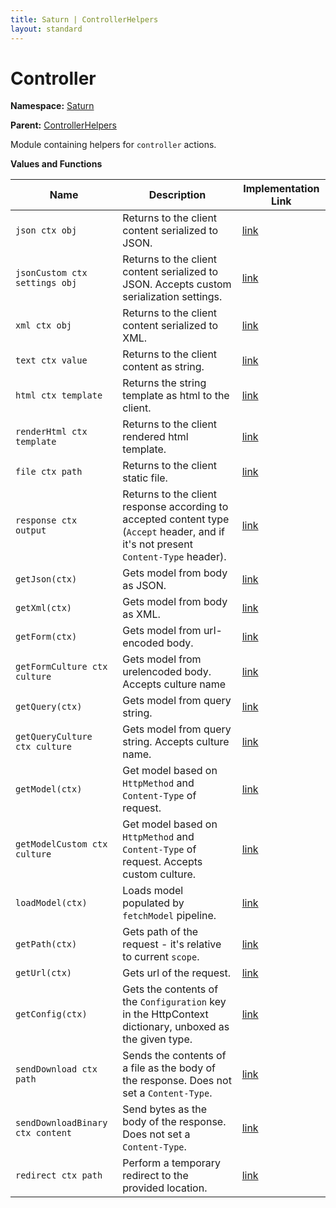 ```yaml
---
title: Saturn | ControllerHelpers
layout: standard
---
```


# Controller

**Namespace:** [Saturn](./saturn.html)

**Parent:** [ControllerHelpers](./saturn-controllerhelpers.html)

Module containing helpers for `controller` actions.

**Values and Functions**

| Name                             | Description                                                                                                                         | Implementation Link                                                                                    |
|----------------------------------|-------------------------------------------------------------------------------------------------------------------------------------|--------------------------------------------------------------------------------------------------------|
| `json ctx obj`                   | Returns to the client content serialized to JSON.                                                                                   | [link](https://github.com/SaturnFramework/Saturn/tree/master/src/Saturn/ControllerHelpers.fs#L21-21)   |
| `jsonCustom ctx settings obj`    | Returns to the client content serialized to JSON. Accepts custom serialization settings.                                            | [link](https://github.com/SaturnFramework/Saturn/tree/master/src/Saturn/ControllerHelpers.fs#L25-25)   |
| `xml ctx obj`                    | Returns to the client content serialized to XML.                                                                                    | [link](https://github.com/SaturnFramework/Saturn/tree/master/src/Saturn/ControllerHelpers.fs#L29-29)   |
| `text ctx value`                 | Returns to the client content as string.                                                                                            | [link](https://github.com/SaturnFramework/Saturn/tree/master/src/Saturn/ControllerHelpers.fs#L33-33)   |
| `html ctx template`              | Returns the string template as html to the client.                                                                                  | [link](https://github.com/SaturnFramework/Saturn/tree/master/src/Saturn/ControllerHelpers.fs#L37-37)   |
| `renderHtml ctx template`        | Returns to the client rendered html template.                                                                                       | [link](https://github.com/SaturnFramework/Saturn/tree/master/src/Saturn/ControllerHelpers.fs#L42-42)   |
| `file ctx path`                  | Returns to the client static file.                                                                                                  | [link](https://github.com/SaturnFramework/Saturn/tree/master/src/Saturn/ControllerHelpers.fs#L46-46)   |
| `response ctx output`            | Returns to the client response according to accepted content type (`Accept` header, and if it's not present `Content-Type` header). | [link](https://github.com/SaturnFramework/Saturn/tree/master/src/Saturn/ControllerHelpers.fs#L50-50)   |
| `getJson(ctx)`                   | Gets model from body as JSON.                                                                                                       | [link](https://github.com/SaturnFramework/Saturn/tree/master/src/Saturn/ControllerHelpers.fs#L108-108) |
| `getXml(ctx)`                    | Gets model from body as XML.                                                                                                        | [link](https://github.com/SaturnFramework/Saturn/tree/master/src/Saturn/ControllerHelpers.fs#L112-112) |
| `getForm(ctx)`                   | Gets model from url-encoded body.                                                                                                   | [link](https://github.com/SaturnFramework/Saturn/tree/master/src/Saturn/ControllerHelpers.fs#L116-116) |
| `getFormCulture ctx culture`     | Gets model from urelencoded body. Accepts culture name                                                                              | [link](https://github.com/SaturnFramework/Saturn/tree/master/src/Saturn/ControllerHelpers.fs#L120-120) |
| `getQuery(ctx)`                  | Gets model from query string.                                                                                                       | [link](https://github.com/SaturnFramework/Saturn/tree/master/src/Saturn/ControllerHelpers.fs#L125-125) |
| `getQueryCulture ctx culture`    | Gets model from query string. Accepts culture name.                                                                                 | [link](https://github.com/SaturnFramework/Saturn/tree/master/src/Saturn/ControllerHelpers.fs#L129-129) |
| `getModel(ctx)`                  | Get model based on `HttpMethod` and `Content-Type` of request.                                                                      | [link](https://github.com/SaturnFramework/Saturn/tree/master/src/Saturn/ControllerHelpers.fs#L134-134) |
| `getModelCustom ctx culture`     | Get model based on `HttpMethod` and `Content-Type` of request. Accepts custom culture.                                              | [link](https://github.com/SaturnFramework/Saturn/tree/master/src/Saturn/ControllerHelpers.fs#L141-141) |
| `loadModel(ctx)`                 | Loads model populated by `fetchModel` pipeline.                                                                                     | [link](https://github.com/SaturnFramework/Saturn/tree/master/src/Saturn/ControllerHelpers.fs#L148-148) |
| `getPath(ctx)`                   | Gets path of the request - it's relative to current `scope`.                                                                        | [link](https://github.com/SaturnFramework/Saturn/tree/master/src/Saturn/ControllerHelpers.fs#L155-155) |
| `getUrl(ctx)`                    | Gets url of the request.                                                                                                            | [link](https://github.com/SaturnFramework/Saturn/tree/master/src/Saturn/ControllerHelpers.fs#L159-159) |
| `getConfig(ctx)`                 | Gets the contents of the `Configuration` key in the HttpContext dictionary, unboxed as the given type.                              | [link](https://github.com/SaturnFramework/Saturn/tree/master/src/Saturn/ControllerHelpers.fs#L168-168) |
| `sendDownload ctx path`          | Sends the contents of a file as the body of the response. Does not set a `Content-Type`.                                            | [link](https://github.com/SaturnFramework/Saturn/tree/master/src/Saturn/ControllerHelpers.fs#L172-172) |
| `sendDownloadBinary ctx content` | Send bytes as the body of the response. Does not set a `Content-Type`.                                                              | [link](https://github.com/SaturnFramework/Saturn/tree/master/src/Saturn/ControllerHelpers.fs#L177-177) |
| `redirect ctx path`              | Perform a temporary redirect to the provided location.                                                                              | [link](https://github.com/SaturnFramework/Saturn/tree/master/src/Saturn/ControllerHelpers.fs#L181-181) |
